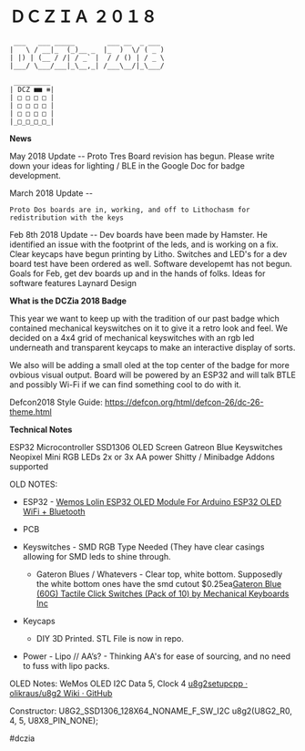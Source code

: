 # ＤＣＺＩＡ ２０１８

```
 ___   ___ _____        ___ __  _ ___
|   \ / __|_  (_)__ _  |_  )  \/ ( _ )
| |) | (__ / /| / _` |  / / () | / _ \
|___/ \___/___|_\__,_| /___\__/|_\___/

 _________
| DCZ ■■ ⧻|
| □ □ □ □ |
| □ □ □ □ |
| □ □ □ □ |
|_□_□_□_□_|

```
**News**

May 2018  Update --
	Proto Tres Board revision has begun.
	Please write down your ideas for lighting / BLE in the Google Doc for badge development.

March 2018 Update --

	Proto Dos boards are in, working, and off to Lithochasm for redistribution with the keys

Feb 8th 2018 Update --
	Dev boards have been made by Hamster. He identified an issue with the footprint of the leds, and is working on a fix.
	Clear keycaps have begun printing by Litho. Switches and LED's for a dev board test have been ordered as well.
	Software developemt has not begun. 
	Goals for Feb, get dev boards up and in the hands of folks. 
	Ideas for software features
	Laynard Design


**What is the DCZia 2018 Badge**

This year we want to keep up with the tradition of our past badge which contained mechanical keyswitches on it to give it a retro look and feel. We decided on a 4x4 grid of mechanical keyswitches with an rgb led underneath and transparent keycaps to make an interactive display of sorts.

We also will be adding a small oled at the top center of the badge for more ovbious visual output. Board will be powered by an ESP32 and will talk BTLE and possibly Wi-Fi if we can find something cool to do with it.


Defcon2018 Style Guide: https://defcon.org/html/defcon-26/dc-26-theme.html


**Technical Notes**

ESP32 Microcontroller
SSD1306 OLED Screen
Gatreon Blue Keyswitches
Neopixel Mini RGB LEDs
2x or 3x AA power
Shitty / Minibadge Addons supported


OLD NOTES:
* ESP32 - [Wemos Lolin ESP32 OLED Module For Arduino ESP32 OLED WiFi + Bluetooth](https://forum.arduino.cc/index.php?topic=495555.0)
* PCB
* Keyswitches - SMD RGB Type Needed (They have clear casings allowing for SMD leds to shine through.
	* Gateron Blues / Whatevers - Clear top, white bottom. Supposedly the white bottom ones have the smd cutout $0.25ea[Gateron Blue (60G) Tactile Click Switches (Pack of 10) by Mechanical Keyboards Inc](https://mechanicalkeyboards.com/shop/index.php?l=product_detail&p=1272)

* Keycaps
	* DIY 3D Printed. STL File is now in repo.
	
* Power - Lipo // AA’s? - Thinking AA's for ease of sourcing, and no need to fuss with lipo packs.

OLED Notes:
WeMos OLED 
I2C Data 5, Clock 4
[u8g2setupcpp · olikraus/u8g2 Wiki · GitHub](https://github.com/olikraus/u8g2/wiki/u8g2setupcpp#ssd1306-128x64_noname)

Constructor:  U8G2_SSD1306_128X64_NONAME_F_SW_I2C u8g2(U8G2_R0, 4, 5, U8X8_PIN_NONE);

#dczia
